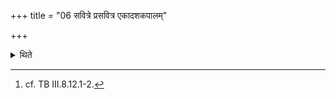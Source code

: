 +++
title = "06 सवित्रे प्रसवित्र एकादशकपालम्"

+++

<details><summary>थिते</summary>

6. At the mid-day he offers a sacrificial bread on eleva Dotsherds to Savits Prasavits and at the afternoon time he offer a sacrificial bread on twelve potsherds to Savitr̥ Āsavitr̥.[^1]  

[^1]: cf. TB III.8.12.1-2. 
</details>

